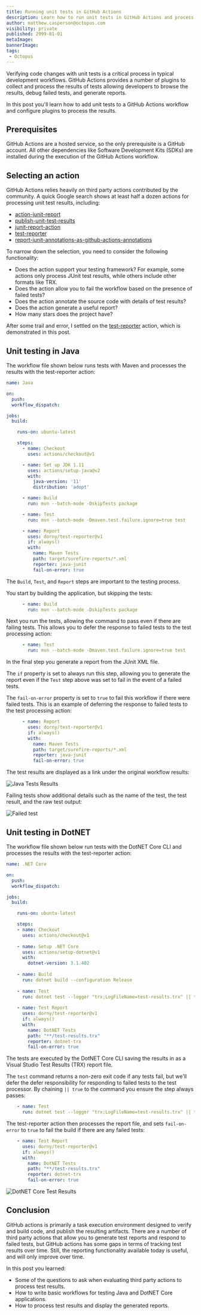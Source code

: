 ```yaml
---
title: Running unit tests in GitHub Actions
description: Learn how to run unit tests in GitHub Actions and process the results
author: matthew.casperson@octopus.com
visibility: private
published: 2999-01-01
metaImage: 
bannerImage: 
tags:
 - Octopus
---
```


Verifying code changes with unit tests is a critical process in typical development workflows. GitHub Actions provides a number of plugins to collect and process the results of tests allowing developers to browse the results, debug failed tests, and generate reports.

In this post you'll learn how to add unit tests to a GitHub Actions workflow and configure plugins to process the results.

## Prerequisites

GitHub Actions are a hosted service, so the only prerequisite is a GitHub account. All other dependencies like Software Development Kits (SDKs) are installed during the execution of the GitHub Actions workflow.

## Selecting an action

GitHub Actions relies heavily on third party actions contributed by the community. A quick Google search shows at least half a dozen actions for processing unit test results, including:

* [action-junit-report](https://github.com/mikepenz/action-junit-report)
* [publish-unit-test-results](https://github.com/marketplace/actions/publish-unit-test-results)
* [junit-report-action](https://github.com/marketplace/actions/junit-report-action)
* [test-reporter](https://github.com/marketplace/actions/test-reporter)
* [report-junit-annotations-as-github-actions-annotations](https://github.com/marketplace/actions/report-junit-annotations-as-github-actions-annotations)

To narrow down the selection, you need to consider the following functionality:

* Does the action support your testing framework? For example, some actions only process JUnit test results, while others include other formats like TRX.
* Does the action allow you to fail the workflow based on the presence of failed tests?
* Does the action annotate the source code with details of test results?
* Does the action generate a useful report?
* How many stars does the project have?

After some trail and error, I settled on the [test-reporter](https://github.com/marketplace/actions/test-reporter) action, which is demonstrated in this post.

## Unit testing in Java

The workflow file shown below runs tests with Maven and processes the results with the test-reporter action:

```yaml
name: Java

on:
  push:
  workflow_dispatch:

jobs:
  build:

    runs-on: ubuntu-latest

    steps:
      - name: Checkout
        uses: actions/checkout@v1

      - name: Set up JDK 1.11
        uses: actions/setup-java@v2
        with:
          java-version: '11'
          distribution: 'adopt'

      - name: Build
        run: mvn --batch-mode -DskipTests package

      - name: Test
        run: mvn --batch-mode -Dmaven.test.failure.ignore=true test

      - name: Report
        uses: dorny/test-reporter@v1
        if: always()
        with:
          name: Maven Tests
          path: target/surefire-reports/*.xml
          reporter: java-junit
          fail-on-error: true
```

The `Build`, `Test`, and `Report` steps are important to the testing process.

You start by building the application, but skipping the tests:

```yaml
      - name: Build
        run: mvn --batch-mode -DskipTests package
```

Next you run the tests, allowing the command to pass even if there are failing tests. This allows you to defer the response to failed tests to the test processing action:

```yaml
      - name: Test
        run: mvn --batch-mode -Dmaven.test.failure.ignore=true test
```

In the final step you generate a report from the JUnit XML file. 

The `if` property is set to always run this step, allowing you to generate the report even if the `Test` step above was set to fail in the event of a failed tests.

The `fail-on-error` property is set to `true` to fail this workflow if there were failed tests. This is an example of deferring the response to failed tests to the test processing action:

```yaml
      - name: Report
        uses: dorny/test-reporter@v1
        if: always()
        with:
          name: Maven Tests
          path: target/surefire-reports/*.xml
          reporter: java-junit
          fail-on-error: true
```

The test results are displayed as a link under the original workflow results:

![Java Tests Results](java-test-results.png "width=500")

Failing tests show additional details such as the name of the test, the test result, and the raw test output:

![Failed test](failing-test.png "width=500")

## Unit testing in DotNET

The workflow file shown below run tests with the DotNET Core CLI and processes the results with the test-reporter action:

```yaml
name: .NET Core

on:
  push:
  workflow_dispatch:

jobs:
  build:

    runs-on: ubuntu-latest

    steps:
    - name: Checkout  
      uses: actions/checkout@v1
      
    - name: Setup .NET Core
      uses: actions/setup-dotnet@v1
      with:
        dotnet-version: 3.1.402
        
    - name: Build
      run: dotnet build --configuration Release
      
    - name: Test
      run: dotnet test --logger "trx;LogFileName=test-results.trx" || true
      
    - name: Test Report
      uses: dorny/test-reporter@v1
      if: always()
      with:
        name: DotNET Tests
        path: "**/test-results.trx"                            
        reporter: dotnet-trx
        fail-on-error: true
```

The tests are executed by the DotNET Core CLI saving the results in as a  Visual Studio Test Results (TRX) report file.

The `test` command returns a non-zero exit code if any tests fail, but we'll defer the defer responsibility for responding to failed tests to the test processor. By chaining `|| true` to the command you ensure the step always passes:

```yaml
    - name: Test
      run: dotnet test --logger "trx;LogFileName=test-results.trx" || true
```

The test-reporter action then processes the report file, and sets `fail-on-error` to `true` to fail the build if there are any failed tests:

```yaml
    - name: Test Report
      uses: dorny/test-reporter@v1
      if: always()
      with:
        name: DotNET Tests
        path: "**/test-results.trx"                            
        reporter: dotnet-trx
        fail-on-error: true
```

![DotNET Core Test Results](dotnet-test-results.png "width=500")

## Conclusion

GitHub actions is primarily a task execution environment designed to verify and build code, and publish the resulting artifacts. There are a number of third party actions that allow you to generate test reports and respond to failed tests, but GitHub actions has some gaps in terms of tracking test results over time. Still, the reporting functionality available today is useful, and will only improve over time.

In this post you learned:

* Some of the questions to ask when evaluating third party actions to process test results.
* How to write basic workflows for testing Java and DotNET Core applications.
* How to process test results and display the generated reports.